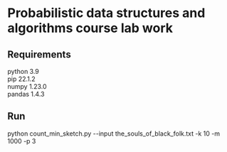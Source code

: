 # Probabilistic data structures and algorithms course lab work

## Requirements
python 3.9\
pip 22.1.2\
numpy 1.23.0\
pandas 1.4.3

## Run
python count_min_sketch.py --input the_souls_of_black_folk.txt -k 10 -m 1000 -p 3
